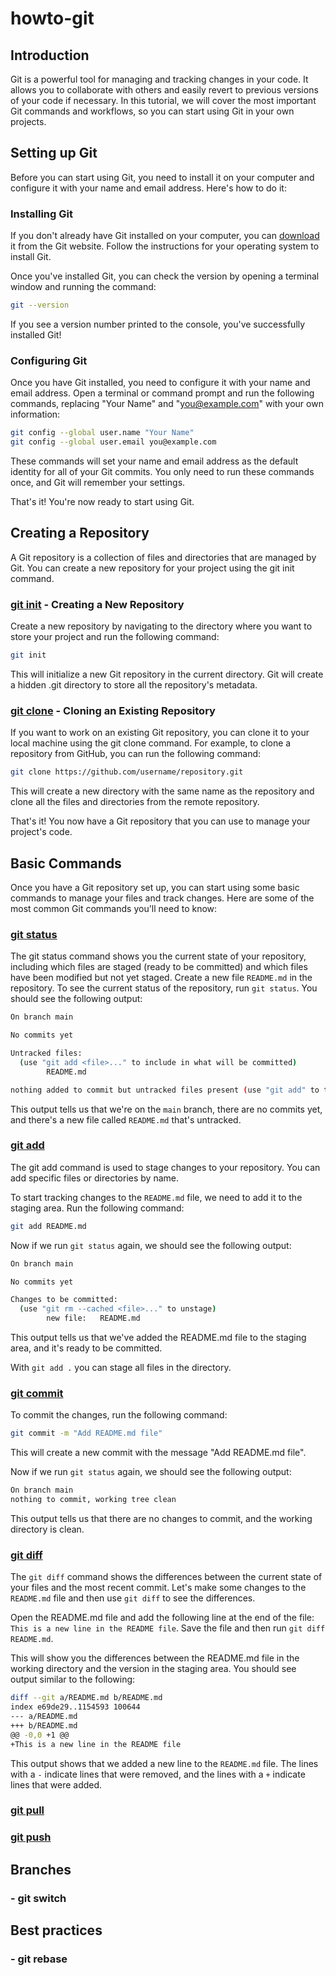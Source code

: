 # howto-git

## Introduction
Git is a powerful tool for managing and tracking changes in your code. It allows you to collaborate with others and easily revert to previous versions of your code if necessary. In this tutorial, we will cover the most important Git commands and workflows, so you can start using Git in your own projects.

## Setting up Git

Before you can start using Git, you need to install it on your computer and configure it with your name and email address. Here's how to do it:

### Installing Git
If you don't already have Git installed on your computer, you can [download](https://git-scm.com/downloads) it from the Git website. Follow the instructions for your operating system to install Git.

Once you've installed Git, you can check the version by opening a terminal window and running the command:
```bash
git --version
```
If you see a version number printed to the console, you've successfully installed Git!
### Configuring Git
Once you have Git installed, you need to configure it with your name and email address. Open a terminal or command prompt and run the following commands, replacing "Your Name" and "you@example.com" with your own information:

```bash
git config --global user.name "Your Name"
git config --global user.email you@example.com
```
These commands will set your name and email address as the default identity for all of your Git commits. You only need to run these commands once, and Git will remember your settings.

That's it! You're now ready to start using Git.

## Creating a Repository
A Git repository is a collection of files and directories that are managed by Git. You can create a new repository for your project using the git init command.

### [git init](https://git-scm.com/docs/git-init) - Creating a New Repository
Create a new repository by navigating to the directory where you want to store your project and run the following command:

```bash
git init
```
This will initialize a new Git repository in the current directory. Git will create a hidden .git directory to store all the repository's metadata.

### [git clone](https://git-scm.com/docs/git-clone) - Cloning an Existing Repository
If you want to work on an existing Git repository, you can clone it to your local machine using the git clone command. For example, to clone a repository from GitHub, you can run the following command:

```bash
git clone https://github.com/username/repository.git
```
This will create a new directory with the same name as the repository and clone all the files and directories from the remote repository.

That's it! You now have a Git repository that you can use to manage your project's code.

## Basic Commands
Once you have a Git repository set up, you can start using some basic commands to manage your files and track changes. Here are some of the most common Git commands you'll need to know:

### [git status](https://git-scm.com/docs/git-status)

The git status command shows you the current state of your repository, including which files are staged (ready to be committed) and which files have been modified but not yet staged. 
Create a new file `README.md` in the repository.
To see the current status of the repository, run `git status`.
You should see the following output:
```bash
On branch main

No commits yet

Untracked files:
  (use "git add <file>..." to include in what will be committed)
        README.md

nothing added to commit but untracked files present (use "git add" to track)
```
This output tells us that we're on the `main` branch, there are no commits yet, and there's a new file called `README.md` that's untracked.

### [git add](https://git-scm.com/docs/git-add)
The git add command is used to stage changes to your repository. You can add specific files or directories by name.

To start tracking changes to the `README.md` file, we need to add it to the staging area. Run the following command:
```bash
git add README.md
```
Now if we run `git status` again, we should see the following output:
```bash
On branch main

No commits yet

Changes to be committed:
  (use "git rm --cached <file>..." to unstage)
        new file:   README.md
```
This output tells us that we've added the README.md file to the staging area, and it's ready to be committed.

With `git add .` you can stage all files in the directory.

### [git commit](https://git-scm.com/docs/git-commit)
To commit the changes, run the following command:
```bash
git commit -m "Add README.md file"
```
This will create a new commit with the message "Add README.md file".

Now if we run `git status` again, we should see the following output:
```bash
On branch main
nothing to commit, working tree clean
```
This output tells us that there are no changes to commit, and the working directory is clean.

### [git diff](https://git-scm.com/docs/git-diff)
The `git diff` command shows the differences between the current state of your files and the most recent commit. Let's make some changes to the `README.md` file and then use `git diff` to see the differences.

Open the README.md file and add the following line at the end of the file: `This is a new line in the README file`.
Save the file and then run `git diff README.md`.

This will show you the differences between the README.md file in the working directory and the version in the staging area. You should see output similar to the following:

```bash
diff --git a/README.md b/README.md
index e69de29..1154593 100644
--- a/README.md
+++ b/README.md
@@ -0,0 +1 @@
+This is a new line in the README file
```
This output shows that we added a new line to the `README.md` file. The lines with a `-` indicate lines that were removed, and the lines with a `+` indicate lines that were added.

### [git pull](https://git-scm.com/docs/git-pull)

### [git push](https://git-scm.com/docs/git-push)

## Branches

### - git switch

## Best practices 

### - git rebase

